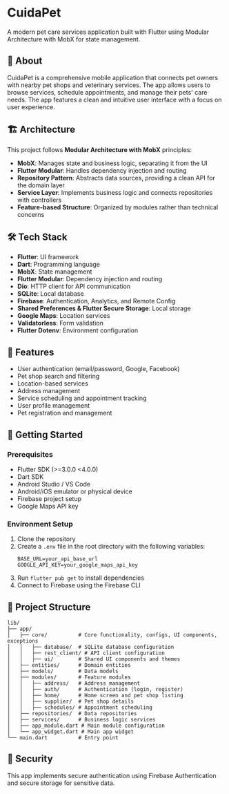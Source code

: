 # CuidaPet

A modern pet care services application built with Flutter using Modular Architecture with MobX for state management.

## 📱 About

CuidaPet is a comprehensive mobile application that connects pet owners with nearby pet shops and veterinary services. The app allows users to browse services, schedule appointments, and manage their pets' care needs. The app features a clean and intuitive user interface with a focus on user experience.

## 🏗️ Architecture

This project follows **Modular Architecture with MobX** principles:

- **MobX**: Manages state and business logic, separating it from the UI
- **Flutter Modular**: Handles dependency injection and routing
- **Repository Pattern**: Abstracts data sources, providing a clean API for the domain layer
- **Service Layer**: Implements business logic and connects repositories with controllers
- **Feature-based Structure**: Organized by modules rather than technical concerns

## 🛠️ Tech Stack

- **Flutter**: UI framework
- **Dart**: Programming language
- **MobX**: State management
- **Flutter Modular**: Dependency injection and routing
- **Dio**: HTTP client for API communication
- **SQLite**: Local database
- **Firebase**: Authentication, Analytics, and Remote Config
- **Shared Preferences & Flutter Secure Storage**: Local storage
- **Google Maps**: Location services
- **Validatorless**: Form validation
- **Flutter Dotenv**: Environment configuration

## 🌟 Features

- User authentication (email/password, Google, Facebook)
- Pet shop search and filtering
- Location-based services
- Address management
- Service scheduling and appointment tracking
- User profile management
- Pet registration and management

## 🚀 Getting Started

### Prerequisites

- Flutter SDK (>=3.0.0 <4.0.0)
- Dart SDK
- Android Studio / VS Code
- Android/iOS emulator or physical device
- Firebase project setup
- Google Maps API key

### Environment Setup

1. Clone the repository
2. Create a `.env` file in the root directory with the following variables:
   ```
   BASE_URL=your_api_base_url
   GOOGLE_API_KEY=your_google_maps_api_key
   ```
3. Run `flutter pub get` to install dependencies
4. Connect to Firebase using the Firebase CLI

## 📂 Project Structure

```
lib/
├── app/
│   ├── core/          # Core functionality, configs, UI components, exceptions
│   │   ├── database/  # SQLite database configuration
│   │   ├── rest_client/ # API client configuration
│   │   ├── ui/        # Shared UI components and themes
│   ├── entities/      # Domain entities
│   ├── models/        # Data models
│   ├── modules/       # Feature modules
│   │   ├── address/   # Address management
│   │   ├── auth/      # Authentication (login, register)
│   │   ├── home/      # Home screen and pet shop listing
│   │   ├── supplier/  # Pet shop details
│   │   ├── schedules/ # Appointment scheduling
│   ├── repositories/  # Data repositories
│   ├── services/      # Business logic services
│   ├── app_module.dart # Main module configuration
│   └── app_widget.dart # Main app widget
└── main.dart          # Entry point
```

## 🔐 Security

This app implements secure authentication using Firebase Authentication and secure storage for sensitive data.
